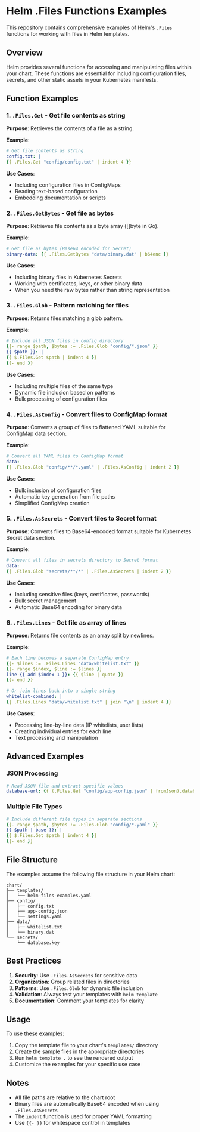 # Helm .Files Functions Examples

This repository contains comprehensive examples of Helm's `.Files` functions for working with files in Helm templates.

## Overview

Helm provides several functions for accessing and manipulating files within your chart. These functions are essential for including configuration files, secrets, and other static assets in your Kubernetes manifests.

## Function Examples

### 1. `.Files.Get` - Get file contents as string

**Purpose**: Retrieves the contents of a file as a string.

**Example**:
```yaml
# Get file contents as string
config.txt: |
{{ .Files.Get "config/config.txt" | indent 4 }}
```

**Use Cases**:
- Including configuration files in ConfigMaps
- Reading text-based configuration
- Embedding documentation or scripts

### 2. `.Files.GetBytes` - Get file as bytes

**Purpose**: Retrieves file contents as a byte array ([]byte in Go).

**Example**:
```yaml
# Get file as bytes (Base64 encoded for Secret)
binary-data: {{ .Files.GetBytes "data/binary.dat" | b64enc }}
```

**Use Cases**:
- Including binary files in Kubernetes Secrets
- Working with certificates, keys, or other binary data
- When you need the raw bytes rather than string representation

### 3. `.Files.Glob` - Pattern matching for files

**Purpose**: Returns files matching a glob pattern.

**Example**:
```yaml
# Include all JSON files in config directory
{{- range $path, $bytes := .Files.Glob "config/*.json" }}
{{ $path }}: |
{{ $.Files.Get $path | indent 4 }}
{{- end }}
```

**Use Cases**:
- Including multiple files of the same type
- Dynamic file inclusion based on patterns
- Bulk processing of configuration files

### 4. `.Files.AsConfig` - Convert files to ConfigMap format

**Purpose**: Converts a group of files to flattened YAML suitable for ConfigMap data section.

**Example**:
```yaml
# Convert all YAML files to ConfigMap format
data:
{{ .Files.Glob "config/**/*.yaml" | .Files.AsConfig | indent 2 }}
```

**Use Cases**:
- Bulk inclusion of configuration files
- Automatic key generation from file paths
- Simplified ConfigMap creation

### 5. `.Files.AsSecrets` - Convert files to Secret format

**Purpose**: Converts files to Base64-encoded format suitable for Kubernetes Secret data section.

**Example**:
```yaml
# Convert all files in secrets directory to Secret format
data:
{{ .Files.Glob "secrets/**/*" | .Files.AsSecrets | indent 2 }}
```

**Use Cases**:
- Including sensitive files (keys, certificates, passwords)
- Bulk secret management
- Automatic Base64 encoding for binary data

### 6. `.Files.Lines` - Get file as array of lines

**Purpose**: Returns file contents as an array split by newlines.

**Example**:
```yaml
# Each line becomes a separate ConfigMap entry
{{- $lines := .Files.Lines "data/whitelist.txt" }}
{{- range $index, $line := $lines }}
line-{{ add $index 1 }}: {{ $line | quote }}
{{- end }}

# Or join lines back into a single string
whitelist-combined: |
{{ .Files.Lines "data/whitelist.txt" | join "\n" | indent 4 }}
```

**Use Cases**:
- Processing line-by-line data (IP whitelists, user lists)
- Creating individual entries for each line
- Text processing and manipulation

## Advanced Examples

### JSON Processing
```yaml
# Read JSON file and extract specific values
database-url: {{ (.Files.Get "config/app-config.json" | fromJson).database.url | quote }}
```

### Multiple File Types
```yaml
# Include different file types in separate sections
{{- range $path, $bytes := .Files.Glob "config/*.yaml" }}
{{ $path | base }}: |
{{ $.Files.Get $path | indent 4 }}
{{- end }}
```

## File Structure

The examples assume the following file structure in your Helm chart:

```
chart/
├── templates/
│   └── helm-files-examples.yaml
├── config/
│   ├── config.txt
│   ├── app-config.json
│   └── settings.yaml
├── data/
│   ├── whitelist.txt
│   └── binary.dat
└── secrets/
    └── database.key
```

## Best Practices

1. **Security**: Use `.Files.AsSecrets` for sensitive data
2. **Organization**: Group related files in directories
3. **Patterns**: Use `.Files.Glob` for dynamic file inclusion
4. **Validation**: Always test your templates with `helm template`
5. **Documentation**: Comment your templates for clarity

## Usage

To use these examples:

1. Copy the template file to your chart's `templates/` directory
2. Create the sample files in the appropriate directories
3. Run `helm template .` to see the rendered output
4. Customize the examples for your specific use case

## Notes

- All file paths are relative to the chart root
- Binary files are automatically Base64 encoded when using `.Files.AsSecrets`
- The `indent` function is used for proper YAML formatting
- Use `{{- }}` for whitespace control in templates 
